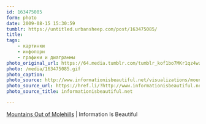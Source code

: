 ```yaml
---
id: 163475085
form: photo
date: 2009-08-15 15:30:59
tumblr: https://untitled.urbansheep.com/post/163475085/
title:
tags:
    - картинки
    - инфопорн
    - графики и диаграммы
photo_original_url: https://64.media.tumblr.com/tumblr_kof1bo7MKr1qz4wzio1_1280.gif
photo: /media/163475085.gif
photo_caption: 
photo_source: http://www.informationisbeautiful.net/visualizations/mountains-out-of-molehills/
photo_source_url: https://href.li/?http://www.informationisbeautiful.net/visualizations/mountains-out-of-molehills/
photo_source_title: informationisbeautiful.net

---
```


<p><a href="http://www.informationisbeautiful.net/visualizations/mountains-out-of-molehills/">Mountains Out of Molehills</a> | Information Is Beautiful</p>
